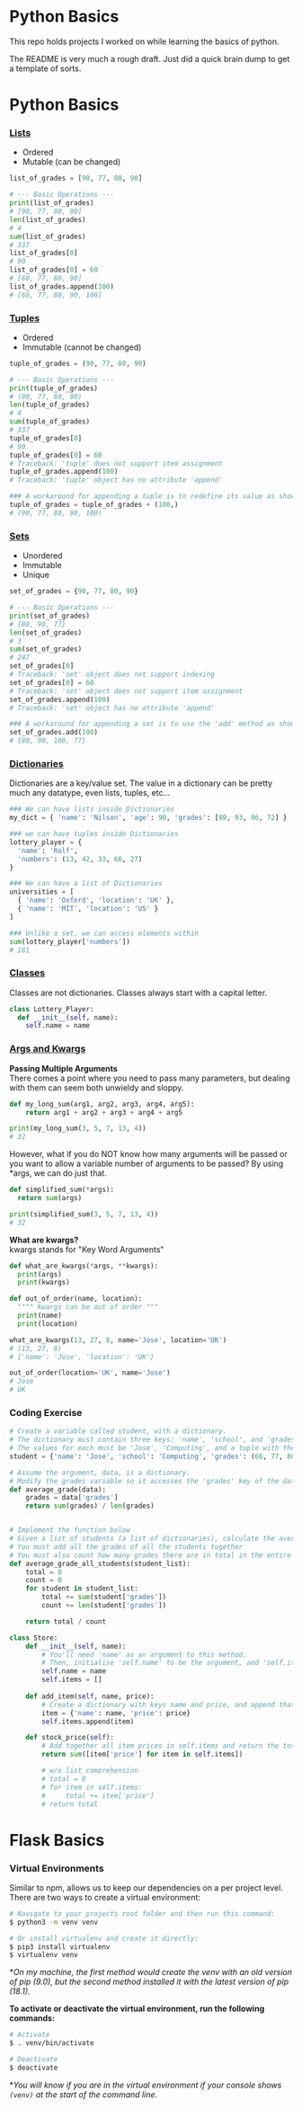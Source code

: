 # Python Basics

This repo holds projects I worked on while learning the basics of python.

The README is very much a rough draft. Just did a quick brain dump to get a template of sorts.

# Python Basics
### **[Lists](https://nilsonmolina.github.io/python-basics/flask-basics/01-refresher/01-lists-tuples-sets.py)**  
- Ordered
- Mutable (can be changed)

```python
list_of_grades = [90, 77, 80, 90]

# --- Basic Operations ---
print(list_of_grades)
# [90, 77, 80, 90]
len(list_of_grades)
# 4
sum(list_of_grades)
# 337
list_of_grades[0]
# 90
list_of_grades[0] = 60
# [60, 77, 80, 90]
list_of_grades.append(100)
# [60, 77, 80, 90, 100]
```

### **[Tuples](https://nilsonmolina.github.io/python-basics/flask-basics/01-refresher/01-lists-tuples-sets.py)**
- Ordered
- Immutable (cannot be changed)

```python
tuple_of_grades = (90, 77, 80, 90)

# --- Basic Operations ---
print(tuple_of_grades)
# (90, 77, 80, 90)
len(tuple_of_grades)
# 4
sum(tuple_of_grades)
# 337
tuple_of_grades[0]
# 90
tuple_of_grades[0] = 60
# Traceback: 'tuple' does not support item assignment
tuple_of_grades.append(100)
# Traceback: 'tuple' object has no attribute 'append'

### A workaround for appending a tuple is to redefine its value as shown below
tuple_of_grades = tuple_of_grades + (100,)
# (90, 77, 80, 90, 100)

```

### **[Sets](https://nilsonmolina.github.io/python-basics/flask-basics/01-refresher/01-lists-tuples-sets.py)**

- Unordered
- Immutable
- Unique
```python
set_of_grades = {90, 77, 80, 90}

# --- Basic Operations ---
print(set_of_grades)
# {80, 90, 77}
len(set_of_grades)
# 3
sum(set_of_grades)
# 247
set_of_grades[0]
# Traceback: 'set' object does not support indexing
set_of_grades[0] = 60
# Traceback: 'set' object does not support item assignment
set_of_grades.append(100)
# Traceback: 'set' object has no attribute 'append'

### A workaround for appending a set is to use the 'add' method as shown below
set_of_grades.add(100)
# {80, 90, 100, 77}
```

### **[Dictionaries](https://nilsonmolina.github.io/python-basics/flask-basics/01-refresher/05-dictionaries.py)**
Dictionaries are a key/value set. The value in a dictionary can be pretty much any datatype, even lists, tuples, etc... 
```python
### We can have lists inside Dictionaries
my_dict = { 'name': 'Nilson', 'age': 90, 'grades': [89, 93, 96, 72] }

### we can have tuples inside Dictionaries
lottery_player = {
  'name': 'Rolf',
  'numbers': (13, 42, 33, 66, 27)
}

### We can have a list of Dictionaries
universities = [
  { 'name': 'Oxford', 'location': 'UK' },
  { 'name': 'MIT', 'location': 'US' }
]

### Unlike a set, we can access elements within
sum(lottery_player['numbers'])
# 181

```

### **[Classes](https://nilsonmolina.github.io/python-basics/flask-basics/01-refresher/06-classes.py)**
Classes are not dictionaries. Classes always start with a capital letter.
```python
class Lottery_Player:
  def __init__(self, name):
    self.name = name
```
### **[Args and Kwargs](https://nilsonmolina.github.io/python-basics/flask-basics/01-refresher/07-args-kwargs.py)**
**Passing Multiple Arguments**  
There comes a point where you need to pass many parameters, but dealing with them can seem both unwieldy and sloppy.
```python
def my_long_sum(arg1, arg2, arg3, arg4, arg5):
    return arg1 + arg2 + arg3 + arg4 + arg5

print(my_long_sum(3, 5, 7, 13, 4))
# 32
```
However, what if you do NOT know how many arguments will be passed or you want to allow a variable number of arguments to be passed? By using *args, we can do just that.
```python
def simplified_sum(*args):
  return sum(args)

print(simplified_sum(3, 5, 7, 13, 4))
# 32
```

**What are kwargs?**  
kwargs stands for "Key Word Arguments"
```python
def what_are_kwargs(*args, **kwargs):
  print(args)
  print(kwargs)

def out_of_order(name, location):
  """" kwargs can be out of order """
  print(name)
  print(location)

what_are_kwargs(13, 27, 8, name='Jose', location='UK')
# (13, 27, 8)
# {'name': 'Jose', 'location': 'UK'}

out_of_order(location='UK', name='Jose')
# Jose
# UK
```
### Coding Exercise
```python
# Create a variable called student, with a dictionary.
# The dictionary must contain three keys: 'name', 'school', and 'grades'.
# The values for each must be 'Jose', 'Computing', and a tuple with the values 66, 77, and 88.
student = {'name': 'Jose', 'school': 'Computing', 'grades': (66, 77, 88)}

# Assume the argument, data, is a dictionary.
# Modify the grades variable so it accesses the 'grades' key of the data dictionary.
def average_grade(data):
    grades = data['grades']
    return sum(grades) / len(grades)


# Implement the function below
# Given a list of students (a list of dictionaries), calculate the average grade received on an exam, for the entire class
# You must add all the grades of all the students together
# You must also count how many grades there are in total in the entire list
def average_grade_all_students(student_list):
    total = 0
    count = 0
    for student in student_list:
        total += sum(student['grades'])
        count += len(student['grades'])

    return total / count
```

```python
class Store:
    def __init__(self, name):
        # You'll need 'name' as an argument to this method.
        # Then, initialise 'self.name' to be the argument, and 'self.items' to be an empty list.
        self.name = name
        self.items = []
    
    def add_item(self, name, price):
        # Create a dictionary with keys name and price, and append that to self.items.
        item = {'name': name, 'price': price}
        self.items.append(item)

    def stock_price(self):
        # Add together all item prices in self.items and return the total.
        return sum([item['price'] for item in self.items])

        # w/o list comprehension
        # total = 0
        # for item in self.items:
        #     total += item['price']
        # return total

```

# Flask Basics

### Virtual Environments
Similar to npm, allows us to keep our dependencies on a per project level. There are two ways to create a virtual environment:
```bash
# Navigate to your projects root folder and then run this command:
$ python3 -m venv venv

# Or install virtualenv and create it directly:
$ pip3 install virtualenv
$ virtualenv venv
```
*_On my machine, the first method would create the venv with an old version of pip (9.0), but the second method installed it with the latest version of pip (18.1)._

**To activate or deactivate the virtual environment, run the following commands:**
```bash
# Activate
$ . venv/bin/activate

# Deactivate
$ deactivate
```
*_You will know if you are in the virtual environment if your console shows `(venv)` at the start of the command line._